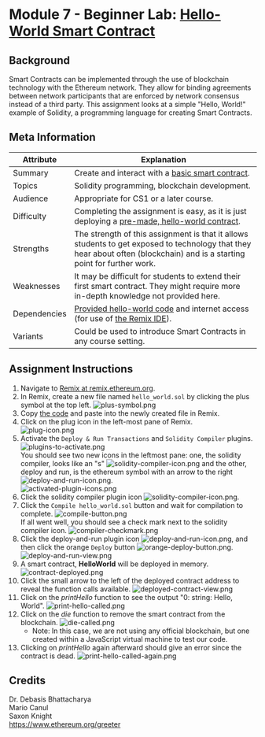 # Module 7 - Beginner Lab: [Hello-World Smart Contract][hello-world]

## Background
Smart Contracts can be implemented through the use of blockchain technology with the Ethereum network. They allow for binding agreements between network participants that are enforced by network consensus instead of a third party. This assignment looks at a simple "Hello, World!" example of Solidity, a programming language for creating Smart Contracts.

## Meta Information
| Attribute | Explanation |
| - | - |
| Summary | Create and interact with a [basic smart contract][hello-world]. |
| Topics | Solidity programming, blockchain development. |
| Audience | Appropriate for CS1 or a later course. |
| Difficulty | Completing the assignment is easy, as it is just deploying a [pre-made, hello-world contract][hello-world]. |
| Strengths | The strength of this assignment is that it allows students to get exposed to technology that they hear about often (blockchain) and is a starting point for further work. |
| Weaknesses | It may be difficult for students to extend their first smart contract. They might require more in-depth knowledge not provided here. |
| Dependencies | [Provided hello-world code][hello-world] and internet access (for use of [the Remix IDE][Remix]). |
| Variants | Could be used to introduce Smart Contracts in any course setting. |

## Assignment Instructions
1. Navigate to [Remix at remix.ethereum.org][Remix].
2. In Remix, create a new file named `hello_world.sol` by clicking the plus symbol at the top left.
    ![plus-symbol.png](screenshots/plus-symbol.png)  
3. Copy [the code][hello-world] and paste into the newly created file in Remix.
4. Click on the plug icon in the left-most pane of Remix.  
    ![plug-icon.png](screenshots/plug-icon.png)  
5. Activate the `Deploy & Run Transactions` and `Solidity Compiler` plugins.
    ![plugins-to-activate.png](screenshots/plugins-to-activate.png)  
    You should see two new icons in the leftmost pane: one, the solidity compiler, looks like an "s" ![solidity-compiler-icon.png](screenshots/solidity-compiler-icon.png) and the other, deploy and run, is the ethereum symbol with an arrow to the right ![deploy-and-run-icon.png](screenshots/deploy-and-run-icon.png).  
    ![activated-plugin-icons.png](screenshots/activated-plugin-icons.png)  
6. Click the solidity compiler plugin icon ![solidity-compiler-icon.png](screenshots/solidity-compiler-icon.png).
7. Click the `Compile hello_world.sol` button and wait for compilation to complete.
    ![compile-button.png](screenshots/compile-button.png)  
    If all went well, you should see a check mark next to the solidity compiler icon.
    ![compiler-checkmark.png](screenshots/compiler-checkmark.png)  
8. Click the deploy-and-run plugin icon ![deploy-and-run-icon.png](screenshots/deploy-and-run-icon.png), and then click the orange `Deploy` button ![orange-deploy-button.png](screenshots/orange-deploy-button.png).
    ![deploy-and-run-view.png](screenshots/deploy-and-run-view.png)  
9. A smart contract, **HelloWorld** will be deployed in memory.
    ![contract-deployed.png](screenshots/contract-deployed.png)
10. Click the small arrow to the left of the deployed contract address to reveal the function calls available.
    ![deployed-contract-view.png](screenshots/deployed-contract-view.png)  
11. Click on the _printHello_ function to see the output "0: string: Hello, World".
    ![print-hello-called.png](screenshots/print-hello-called.png)  
12. Click on the _die_ function to remove the smart contract from the blockchain.
    ![die-called.png](screenshots/die-called.png)  
    * Note: In this case, we are not using any official blockchain, but one created within a JavaScript virtual machine to test our code.
13. Clicking on _printHello_ again afterward should give an error since the contract is dead.
    ![print-hello-called-again.png](screenshots/print-hello-called-again.png)

## Credits
Dr. Debasis Bhattacharya  
Mario Canul  
Saxon Knight  
https://www.ethereum.org/greeter  

[Remix]: https://remix.ethereum.org
[hello-world]: https://github.com/UHMC/module-7-lab-beginner/blob/master/hello-world.sol
